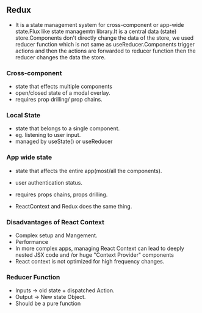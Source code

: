 ## Redux
- It is a state management system for cross-component or app-wide state.Flux like state managemtn library.It is a central data (state) store.Components don't directly change the data of the store, we used reducer function which is not same as useReducer.Components trigger actions and then the actions are forwarded to reducer function then the reducer changes the data the store.

### Cross-component 
- state that effects multiple components
- open/closed state of a modal overlay.
- requires prop drilling/ prop chains.

### Local State
- state that belongs to a single component.
- eg. listening to user input.
- managed by useState() or useReducer

### App wide state
- state that affects the entire app(most/all the components).
- user authentication status.
- requires props chains, props drilling.

- ReactContext and Redux does the same thing.

### Disadvantages of React Context
- Complex setup and Mangement.
- Performance
- In more complex apps, managing React Context can lead to deeply nested JSX code and /or huge "Context Provider" components
- React context is not optimized for high frequency changes.

### Reducer Function
- Inputs -> old state + dispatched Action.
- Output -> New state Object.
- Should be a pure function